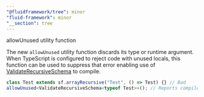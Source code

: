 ```yaml
---
"@fluidframework/tree": minor
"fluid-framework": minor
"__section": tree
---
```

allowUnused utility function

The new `allowUnused` utility function discards its type or runtime argument.
When TypeScript is configured to reject code with unused locals, this function can be used to suppress that error enabling use of [ValidateRecursiveSchema](https://fluidframework.com/docs/api/fluid-framework/validaterecursiveschema-typealias) to compile.

```typescript
class Test extends sf.arrayRecursive("Test", () => Test) {} // Bad
allowUnused<ValidateRecursiveSchema<typeof Test>>(); // Reports compile error due to invalid schema above.
```
